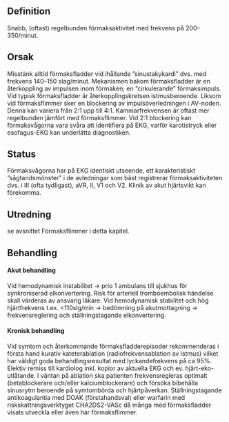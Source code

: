 ## Definition

Snabb, (oftast) regelbunden förmaksaktivitet med frekvens på 200–350/minut.

## Orsak

Misstänk alltid förmaksfladder vid ihållande ”sinustakykardi” dvs. med frekvens 140–150 slag/minut. Mekanismen bakom förmaksfladder är en återkoppling av impulsen inom förmaken; en ”cirkulerande” förmaksimpuls. Vid typisk förmaksfladder är återkopplingskretsen istmusberoende. Liksom vid förmaksflimmer sker en blockering av impulsöverledningen i AV-noden. Denna kan variera från 2:1 upp till 4:1. Kammarfrekvensen är oftast mer regelbunden jämfört med förmaksflimmer. Vid 2:1 blockering kan förmaksvågorna vara svåra att identifiera på EKG, varför karotistryck eller esofagus-EKG kan underlätta diagnostiken.

## Status

Förmaksvågorna har på EKG identiskt utseende, ett karakteristiskt ”sågtandsmönster” i de avledningar som bäst registrerar förmaksaktiviteten dvs. i III (ofta tydligast), aVR, II, V1 och V2.
Klinik av akut hjärtsvikt kan förekomma.

## Utredning

se avsnittet Förmaksflimmer i detta kapitel.

## Behandling

#### Akut behandling

Vid hemodynamisk instabilitet -> prio 1 ambulans till sjukhus för synkroniserad elkonvertering. Risk för arteriell tromboembolisk händelse skall värderas av ansvarig läkare.
Vid hemodynamisk stabilitet och hög hjärtfrekvens t.ex. <110slg/min -> bedömning på akutmottagning -> frekvensreglering och ställningstagande elkonvertering.

#### Kronisk behandling

Vid symtom och återkommande förmaksfladderepisoder rekommenderas i första hand kurativ kateterablation (radiofrekvensablation av istmus) vilket har väldigt goda behandlingsresultat med lyckandefrekvens på ca 95%. Elektiv remiss till kardiolog inkl. kopior av aktuella EKG och ev. hjärt-eko-utlåtande.
I väntan på ablation ska patienten frekvensregleras optimalt (betablockerare och/eller kalciumblockerare) och försöka bibehålla sinusrytm beroende på symtombörda och hjärtpåverkan.
Ställningstagande antikoagulantia med DOAK (förstahandsval) eller warfarin med riskskattningsverktyget CHA2DS2-VASc då många med förmaksfladder visats utveckla eller även har förmaksflimmer.

